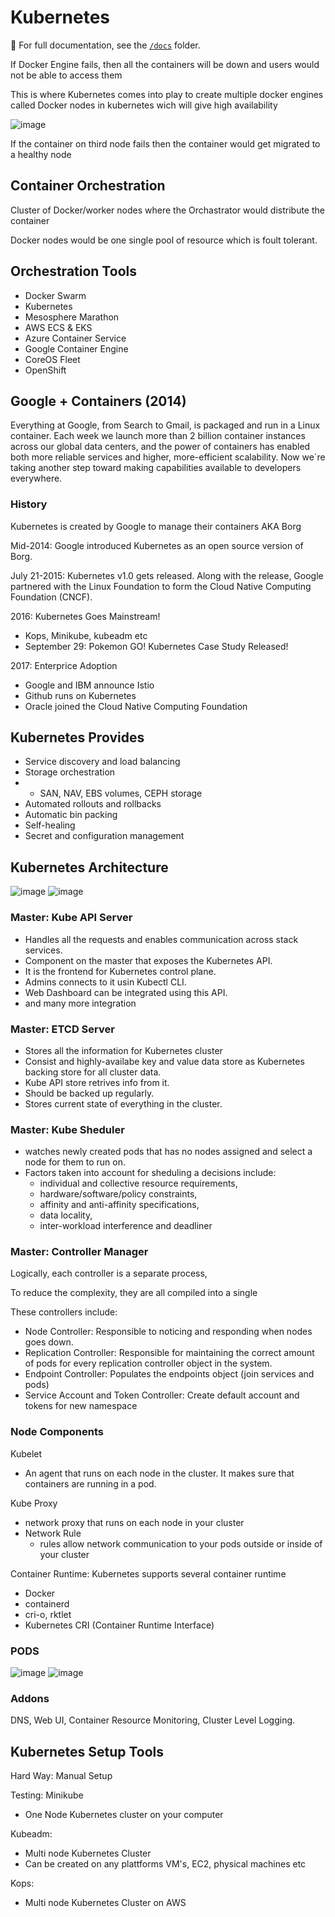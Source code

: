 # Kubernetes

📖 For full documentation, see the [`/docs`](./docs) folder.

If Docker Engine fails, then all the containers will be down and users would not be able to access them

This is where Kubernetes comes into play to create multiple docker engines called Docker nodes in kubernetes wich will give high availability

![image](https://github.com/user-attachments/assets/cca32334-c0ff-4273-89a8-4e8f3fbe2b41)


If the container on third node fails then the container would get migrated to a healthy node

## Container Orchestration

Cluster of Docker/worker nodes where the Orchastrator would distribute the container

Docker nodes would be one single pool of resource which is foult tolerant.

## Orchestration Tools

- Docker Swarm
- Kubernetes
- Mesosphere Marathon
- AWS ECS & EKS
- Azure Container Service
- Google Container Engine
- CoreOS Fleet
- OpenShift

## Google + Containers (2014)

Everything at Google, from Search to Gmail, is packaged and run in a Linux container. Each week we launch more than 2 billion container instances across our global data centers, and the power of containers has enabled both more reliable services and higher, more-efficient scalability. Now we´re taking another step toward making capabilities available to developers everywhere.

### History

Kubernetes is created by Google to manage their containers AKA Borg

Mid-2014: Google introduced Kubernetes as an open source version of Borg.

July 21-2015: Kubernetes v1.0 gets released. Along with the release, Google partnered with the Linux Foundation to form the Cloud Native Computing Foundation (CNCF).

2016: Kubernetes Goes Mainstream!
- Kops, Minikube, kubeadm etc
- September 29: Pokemon GO! Kubernetes Case Study Released!

2017: Enterprice Adoption
- Google and IBM announce Istio
- Github runs on Kubernetes
- Oracle joined the Cloud Native Computing Foundation

## Kubernetes Provides

- Service discovery and load balancing
- Storage orchestration
- - SAN, NAV, EBS volumes, CEPH storage
- Automated rollouts and rollbacks
- Automatic bin packing
- Self-healing
- Secret and configuration management

## Kubernetes Architecture

![image](https://github.com/user-attachments/assets/a0cf3c89-a652-48d7-b1be-310dbe17f925)
![image](https://github.com/user-attachments/assets/58c13b95-e46f-46dc-9263-36107432d88c)

### Master: Kube API Server
- Handles all the requests and enables communication across stack services.
- Component on the master that exposes the Kubernetes API.
- It is the frontend for Kubernetes control plane.
- Admins connects to it usin Kubectl CLI.
- Web Dashboard can be integrated using this API.
- and many more integration

### Master: ETCD Server
- Stores all the information for Kubernetes cluster
- Consist and highly-availabe key and value data store as Kubernetes backing store for all cluster data.
- Kube API store retrives info from it.
- Should be backed up regularly.
- Stores current state of everything in the cluster.

### Master: Kube Sheduler
- watches newly created pods that has no nodes assigned and select a node for them to run on.
- Factors taken into account for sheduling a decisions include:
  - individual and collective resource requirements,
  - hardware/software/policy constraints,
  - affinity and anti-affinity specifications,
  - data locality,
  - inter-workload interference and deadliner

### Master: Controller Manager

Logically, each controller is a separate process,

To reduce the complexity, they are all compiled into a single

These controllers include:
- Node Controller: Responsible to noticing and responding when nodes goes down.
- Replication Controller: Responsible for maintaining the correct amount of pods for every replication controller object in the system.
- Endpoint Controller: Populates the endpoints object (join services and pods)
- Service Account and Token Controller: Create default account and tokens for new namespace

### Node Components

Kubelet
- An agent that runs on each node in the cluster. It makes sure that containers are running in a pod.

Kube Proxy
- network proxy that runs on each node in your cluster
- Network Rule
  - rules allow network communication to your pods outside or inside of your cluster

Container Runtime: Kubernetes supports several container runtime
- Docker
- containerd
- cri-o, rktlet
- Kubernetes CRI (Container Runtime Interface)

### PODS

![image](https://github.com/user-attachments/assets/1a492305-50a8-4ab1-88b5-b237ab6cda97)
![image](https://github.com/user-attachments/assets/4c7ad2c4-1018-4de7-bc98-86ab389f6883)

### Addons

DNS, Web UI, Container Resource Monitoring, Cluster Level Logging.

## Kubernetes Setup Tools

Hard Way: Manual Setup

Testing: Minikube
- One Node Kubernetes cluster on your computer

Kubeadm:
- Multi node Kubernetes Cluster
- Can be created on any plattforms VM's, EC2, physical machines etc

Kops:
- Multi node Kubernetes Cluster on AWS
